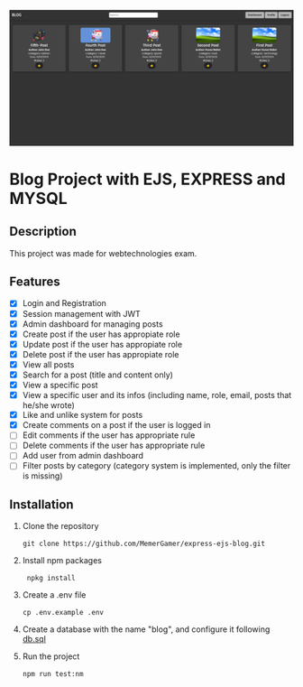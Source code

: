 ![project-image](./public/images/project.png)

# Blog Project with EJS, EXPRESS and MYSQL

## Description

This project was made for webtechnologies exam.

## Features

- [x] Login and Registration
- [x] Session management with JWT
- [x] Admin dashboard for managing posts
- [x] Create post if the user has appropiate role
- [x] Update post if the user has appropiate role
- [x] Delete post if the user has appropiate role
- [x] View all posts
- [x] Search for a post (title and content only)
- [x] View a specific post
- [x] View a specific user and its infos (including name, role, email, posts that he/she wrote)
- [x] Like and unlike system for posts
- [x] Create comments on a post if the user is logged in
- [ ] Edit comments if the user has appropriate rule
- [ ] Delete comments if the user has appropriate rule
- [ ] Add user from admin dashboard
- [ ] Filter posts by category (category system is implemented, only the filter is missing)

## Installation

1. Clone the repository

   ```console
   git clone https://github.com/MemerGamer/express-ejs-blog.git
   ```

2. Install npm packages

   ```console
    npkg install
   ```

3. Create a .env file

   ```console
   cp .env.example .env
   ```

4. Create a database with the name "blog", and configure it following [db.sql](./db-queries/db.sql)

5. Run the project
   ```console
   npm run test:nm
   ```
